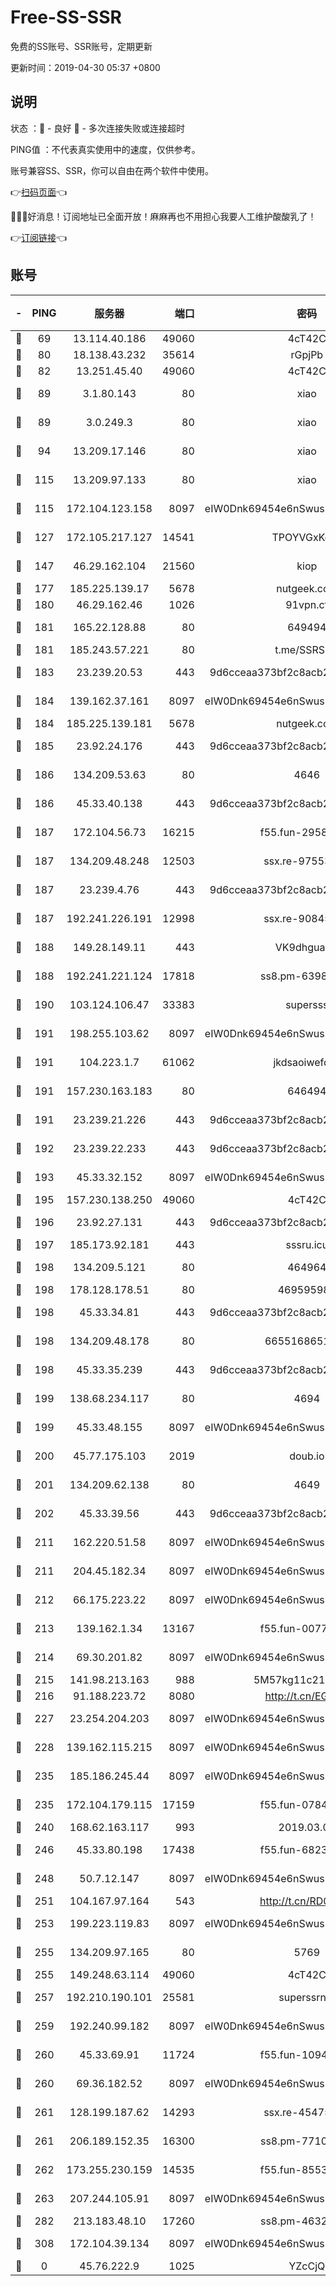 # Free-SS-SSR

免费的SS账号、SSR账号，定期更新

更新时间：2019-04-30 05:37 +0800

## 说明

状态     ：🙂 - 良好 🙁 - 多次连接失败或连接超时

PING值   ：不代表真实使用中的速度，仅供参考。

账号兼容SS、SSR，你可以自由在两个软件中使用。

👉[扫码页面](https://liesauer.github.io/Free-SS-SSR/)👈

🎉🎉🎉好消息！订阅地址已全面开放！麻麻再也不用担心我要人工维护酸酸乳了！

👉[订阅链接](https://www.liesauer.net/yogurt/subscribe?ACCESS_TOKEN=DAYxR3mMaZAsaqUb)👈

## 账号

|-|PING|服务器|端口|密码|加密方式|区域|
|:----:|:----:|:-----:|-----:|:----:|:----:|:----:|
|🙂|69|13.114.40.186|49060|4cT42C|chacha20|JP|
|🙂|80|18.138.43.232|35614|rGpjPb|rc4-md5|SG|
|🙂|82|13.251.45.40|49060|4cT42C|chacha20|SG|
|🙂|89|3.1.80.143|80|xiao|aes-128-ctr|SG|
|🙂|89|3.0.249.3|80|xiao|aes-128-ctr|SG|
|🙂|94|13.209.17.146|80|xiao|aes-128-ctr|KR|
|🙂|115|13.209.97.133|80|xiao|aes-128-ctr|KR|
|🙂|115|172.104.123.158|8097|eIW0Dnk69454e6nSwuspv9DmS201tQ0D|aes-256-cfb|JP|
|🙂|127|172.105.217.127|14541|TPOYVGxKglpi|aes-256-cfb|JP|
|🙂|147|46.29.162.104|21560|kiop|aes-128-ctr|RU|
|🙂|177|185.225.139.17|5678|nutgeek.com|rc4-md5|US|
|🙂|180|46.29.162.46|1026|91vpn.cf|rc4-md5|RU|
|🙂|181|165.22.128.88|80|649494|aes-256-cfb|US|
|🙂|181|185.243.57.221|80|t.me/SSRSUB|rc4-md5|US|
|🙂|183|23.239.20.53|443|9d6cceaa373bf2c8acb22e60b6a58be6|aes-256-cfb|US|
|🙂|184|139.162.37.161|8097|eIW0Dnk69454e6nSwuspv9DmS201tQ0D|aes-256-cfb|SG|
|🙂|184|185.225.139.181|5678|nutgeek.com|rc4-md5|US|
|🙂|185|23.92.24.176|443|9d6cceaa373bf2c8acb22e60b6a58be6|aes-256-cfb|US|
|🙂|186|134.209.53.63|80|4646|aes-256-cfb|US|
|🙂|186|45.33.40.138|443|9d6cceaa373bf2c8acb22e60b6a58be6|aes-256-cfb|US|
|🙂|187|172.104.56.73|16215|f55.fun-29588702|aes-256-cfb|SG|
|🙂|187|134.209.48.248|12503|ssx.re-97553367|aes-256-cfb|US|
|🙂|187|23.239.4.76|443|9d6cceaa373bf2c8acb22e60b6a58be6|aes-256-cfb|US|
|🙂|187|192.241.226.191|12998|ssx.re-90845753|aes-256-cfb|US|
|🙂|188|149.28.149.11|443|VK9dhgualsL|aes-256-cfb|SG|
|🙂|188|192.241.221.124|17818|ss8.pm-63987306|aes-256-cfb|US|
|🙂|190|103.124.106.47|33383|supersss|aes-256-cfb|CN|
|🙂|191|198.255.103.62|8097|eIW0Dnk69454e6nSwuspv9DmS201tQ0D|aes-256-cfb|US|
|🙂|191|104.223.1.7|61062|jkdsaoiwefdsa|aes-256-cfb|US|
|🙂|191|157.230.163.183|80|646494|aes-256-cfb|US|
|🙂|191|23.239.21.226|443|9d6cceaa373bf2c8acb22e60b6a58be6|aes-256-cfb|US|
|🙂|192|23.239.22.233|443|9d6cceaa373bf2c8acb22e60b6a58be6|aes-256-cfb|US|
|🙂|193|45.33.32.152|8097|eIW0Dnk69454e6nSwuspv9DmS201tQ0D|aes-256-cfb|US|
|🙂|195|157.230.138.250|49060|4cT42C|chacha20|US|
|🙂|196|23.92.27.131|443|9d6cceaa373bf2c8acb22e60b6a58be6|aes-256-cfb|US|
|🙂|197|185.173.92.181|443|sssru.icu|rc4-md5|RU|
|🙂|198|134.209.5.121|80|464964|aes-256-cfb|US|
|🙂|198|178.128.178.51|80|469595985|chacha20|US|
|🙂|198|45.33.34.81|443|9d6cceaa373bf2c8acb22e60b6a58be6|aes-256-cfb|US|
|🙂|198|134.209.48.178|80|6655168651651|aes-256-cfb|US|
|🙂|198|45.33.35.239|443|9d6cceaa373bf2c8acb22e60b6a58be6|aes-256-cfb|US|
|🙂|199|138.68.234.117|80|4694|aes-256-cfb|US|
|🙂|199|45.33.48.155|8097|eIW0Dnk69454e6nSwuspv9DmS201tQ0D|aes-256-cfb|US|
|🙂|200|45.77.175.103|2019|doub.io|aes-128-ctr|SG|
|🙂|201|134.209.62.138|80|4649|aes-256-cfb|US|
|🙂|202|45.33.39.56|443|9d6cceaa373bf2c8acb22e60b6a58be6|aes-256-cfb|US|
|🙂|211|162.220.51.58|8097|eIW0Dnk69454e6nSwuspv9DmS201tQ0D|aes-256-cfb|US|
|🙂|211|204.45.182.34|8097|eIW0Dnk69454e6nSwuspv9DmS201tQ0D|aes-256-cfb|US|
|🙂|212|66.175.223.22|8097|eIW0Dnk69454e6nSwuspv9DmS201tQ0D|aes-256-cfb|US|
|🙂|213|139.162.1.34|13167|f55.fun-00774341|aes-256-cfb|SG|
|🙂|214|69.30.201.82|8097|eIW0Dnk69454e6nSwuspv9DmS201tQ0D|aes-256-cfb|US|
|🙂|215|141.98.213.163|988|5M57kg11c214qDmK|chacha20|KR|
|🙂|216|91.188.223.72|8080|http://t.cn/EGJIyrl|rc4-md5|RU|
|🙂|227|23.254.204.203|8097|eIW0Dnk69454e6nSwuspv9DmS201tQ0D|aes-256-cfb|US|
|🙂|228|139.162.115.215|8097|eIW0Dnk69454e6nSwuspv9DmS201tQ0D|aes-256-cfb|JP|
|🙂|235|185.186.245.44|8097|eIW0Dnk69454e6nSwuspv9DmS201tQ0D|aes-256-cfb|NL|
|🙂|235|172.104.179.115|17159|f55.fun-07841721|aes-256-cfb|SG|
|🙂|240|168.62.163.117|993|2019.03.07|rc4-md5|US|
|🙂|246|45.33.80.198|17438|f55.fun-68234149|aes-256-cfb|US|
|🙂|248|50.7.12.147|8097|eIW0Dnk69454e6nSwuspv9DmS201tQ0D|aes-256-cfb|US|
|🙂|251|104.167.97.164|543|http://t.cn/RD0D7sx|rc4-md5|CA|
|🙂|253|199.223.119.83|8097|eIW0Dnk69454e6nSwuspv9DmS201tQ0D|aes-256-cfb|US|
|🙂|255|134.209.97.165|80|5769|aes-256-cfb|SG|
|🙂|255|149.248.63.114|49060|4cT42C|chacha20|CA|
|🙂|257|192.210.190.101|25581|superssrnet|aes-256-cfb|US|
|🙂|259|192.240.99.182|8097|eIW0Dnk69454e6nSwuspv9DmS201tQ0D|aes-256-cfb|US|
|🙂|260|45.33.69.91|11724|f55.fun-10949941|aes-256-cfb|US|
|🙂|260|69.36.182.52|8097|eIW0Dnk69454e6nSwuspv9DmS201tQ0D|aes-256-cfb|US|
|🙂|261|128.199.187.62|14293|ssx.re-45475612|aes-256-cfb|SG|
|🙂|261|206.189.152.35|16300|ss8.pm-77107958|aes-256-cfb|SG|
|🙂|262|173.255.230.159|14535|f55.fun-85534519|aes-256-cfb|US|
|🙂|263|207.244.105.91|8097|eIW0Dnk69454e6nSwuspv9DmS201tQ0D|aes-256-cfb|US|
|🙂|282|213.183.48.10|17260|ss8.pm-46326435|rc4-md5|RU|
|🙂|308|172.104.39.134|8097|eIW0Dnk69454e6nSwuspv9DmS201tQ0D|aes-256-cfb|SG|
|🙁|0|45.76.222.9|1025|YZcCjQ|rc4-md5|JP|

